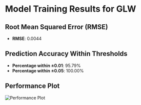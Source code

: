 # Model Training Results for GLW

## Root Mean Squared Error (RMSE)
- **RMSE**: 0.0044

## Prediction Accuracy Within Thresholds
- **Percentage within ±0.01**: 95.79%
- **Percentage within ±0.05**: 100.00%

## Performance Plot
![Performance Plot](../imgs/GLW.png)

